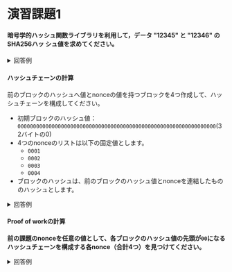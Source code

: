# 演習課題1

#### 暗号学的ハッシュ関数ライブラリを利用して，データ "12345" と "12346" の SHA256ハッ シュ値を求めてください。

<details>
<summary>回答例</summary>

```ruby
require 'digest'

Digest::SHA256.hexdigest "12345"
=> "5994471abb01112afcc18159f6cc74b4f511b99806da59b3caf5a9c173cacfc5"

Digest::SHA256.hexdigest "12346"
=> "34d128f5b3dede622e107438fbefabdf0519ebab21ac7b6f2075f974d09ce524"
```

opensslコマンドを使用する場合は、

  `$ echo -n 12345 | openssl sha256`

</details>

#### ハッシュチェーンの計算

前のブロックのハッシュへ値とnonceの値を持つブロックを4つ作成して、ハッシュチェーンを構成してください。

* 初期ブロックのハッシュ値：`0000000000000000000000000000000000000000000000000000000000000000`(32バイトの0)
* 4つのnonceのリストは以下の固定値とします。
  * `0001`
  * `0002`
  * `0003`
  * `0004`
* ブロックのハッシュは、前のブロックのハッシュ値とnonceを連結したもののハッシュとします。

<details>
<summary>回答例</summary>

```ruby
require 'digest'

initial_block_hash = '0000000000000000000000000000000000000000000000000000000000000000'

block1 = initial_block_hash + '0001'
block1_hash = Digest::SHA256.hexdigest(block1)

block2 = block1_hash + '0002'
block2_hash = Digest::SHA256.hexdigest(block2)

block3 = block2_hash + '0003'
block3_hash = Digest::SHA256.hexdigest(block3)

block4 = block3_hash + '0004'
block4_hash = Digest::SHA256.hexdigest(block4)
```
</details>

#### Proof of workの計算

__前の課題のnonceを任意の値として、各ブロックのハッシュ値の先頭が`00`になるハッシュチェーンを構成する各nonce（合計4つ）を見つけてください。__

<details>
<summary>回答例</summary>

```ruby
require 'digest'

previous_hash = '0000000000000000000000000000000000000000000000000000000000000000'
nonces = []

def proof_of_work(previous_hash)
  hash = ''
  nonce = 0
  until hash.start_with?('00')
    nonce += 1
    hash = Digest::SHA256.hexdigest(previous_hash + nonce.to_s)
  end
  nonce
end

4.times do
  nonces << proof_of_work(previous_hash)
  previous_hash = Digest::SHA256.hexdigest(previous_hash + nonces.last.to_s)
end

nonces

```
</details>